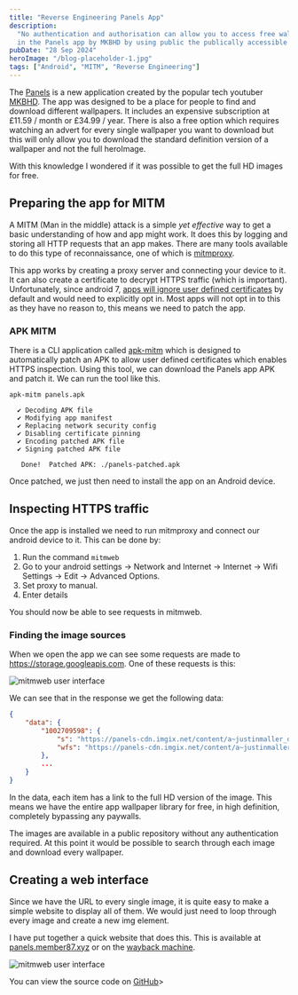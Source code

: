 ```yaml
---
title: "Reverse Engineering Panels App"
description:
  "No authentication and authorisation can allow you to access free wallpapers
  in the Panels app by MKBHD by using public the publically accessible API."
pubDate: "28 Sep 2024"
heroImage: "/blog-placeholder-1.jpg"
tags: ["Android", "MITM", "Reverse Engineering"]
---
```


The [Panels](https://panels.art) is a new application created by the popular
tech youtuber [MKBHD](https://youtube.com/@MKBHD). The app was designed to be a
place for people to find and download different wallpapers. It includes an
expensive subscription at £11.59 / month or £34.99 / year. There is also a free
option which requires watching an advert for every single wallpaper you want to
download but this will only allow you to download the standard definition
version of a wallpaper and not the full heroImage.

With this knowledge I wondered if it was possible to get the full HD images for
free.

## Preparing the app for MITM

A MITM (Man in the middle) attack is a simple _yet effective_ way to get a basic
understanding of how and app might work. It does this by logging and storing all
HTTP requests that an app makes. There are many tools available to do this type
of reconnaissance, one of which is [mitmproxy](https://mitmproxy.org/).

This app works by creating a proxy server and connecting your device to it. It
can also create a certificate to decrypt HTTPS traffic (which is important).
Unfortunately, since android 7,
[apps will ignore user defined certificates](https://android-developers.googleblog.com/2016/07/changes-to-trusted-certificate.html)
by default and would need to explicitly opt in. Most apps will not opt in to
this as they have no reason to, this means we need to patch the app.

### APK MITM

There is a CLI application called
[apk-mitm](https://github.com/niklashigi/apk-mitm) which is designed to
automatically patch an APK to allow user defined certificates which enables
HTTPS inspection. Using this tool, we can download the Panels app APK and patch
it. We can run the tool like this.

```
apk-mitm panels.apk

  ✔ Decoding APK file
  ✔ Modifying app manifest
  ✔ Replacing network security config
  ✔ Disabling certificate pinning
  ✔ Encoding patched APK file
  ✔ Signing patched APK file

   Done!  Patched APK: ./panels-patched.apk
```

Once patched, we just then need to install the app on an Android device.

## Inspecting HTTPS traffic

Once the app is installed we need to run mitmproxy and connect our android
device to it. This can be done by:

1. Run the command `mitmweb`
2. Go to your android settings -> Network and Internet -> Internet -> Wifi
   Settings -> Edit -> Advanced Options.
3. Set proxy to manual.
4. Enter details

You should now be able to see requests in mitmweb.

### Finding the image sources

When we open the app we can see some requests are made to
https://storage.googleapis.com. One of these requests is this:

![mitmweb user interface](/panels/mitmweb.png)

We can see that in the response we get the following data:

```json
{
    "data": {
        "1002709598": {
            "s": "https://panels-cdn.imgix.net/content/a~justinmaller_dc2438be/a~justinmaller_dc2438be_preview.png?crop=faces%2Ccenter&expires=1728508444399&fit=crop&fm=webp&h=795&w=600&s=7129615cd0445a182c63b8d5273509ce",
            "wfs": "https://panels-cdn.imgix.net/content/a~justinmaller_dc2438be/a~justinmaller_dc2438be_preview.png?crop=faces%2Ccenter&expires=1728508444399&fit=crop&fm=webp&h=411&w=260&s=416e5b3bcd003a9eee8abf24bcc7053a"
        },
        ...
    }
}

```

In the data, each item has a link to the full HD version of the image. This
means we have the entire app wallpaper library for free, in high definition,
completely bypassing any paywalls.

The images are available in a public repository without any authentication
required. At this point it would be possible to search through each image and
download every wallpaper.

## Creating a web interface

Since we have the URL to every single image, it is quite easy to make a simple
website to display all of them. We would just need to loop through every image
and create a new img element.

I have put together a quick website that does this. This is available at
[panels.member87.xyz](https://panels.member87.xyz) or on the
[wayback machine](https://web.archive.org/save/https://panels.member87.xyz).

![mitmweb user interface](/panels/panels-free.png)

You can view the source code on
[GitHub](https://github.com/member87/panels-free)>
